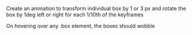 Create an animation to transform individual box by 1 or 3 px and rotate the box by 1deg left or right for each 1/10th of the keyframes

On hovering over any .box element, the boxes should wobble